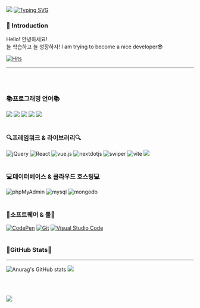 
<img src="https://capsule-render.vercel.app/api?type=waving&color=gradient&height=100&section=header&" />
<a href="https://git.io/typing-svg"><img src="https://readme-typing-svg.demolab.com?font=Cabin&weight=600&size=30&pause=1000&color=F78093&width=435&lines=Daseul's+Github+Profile+%F0%9F%98%99" alt="Typing SVG" /></a>

###  👋 Introduction

Hello! 안녕하세요!<br>
늘 학습하고 늘 성장하자!
I am trying to become a nice developer😎

[![Hits](https://hits.seeyoufarm.com/api/count/incr/badge.svg?url=https%3A%2F%2Fgithub.com%2FYeoDaSeul4355&count_bg=%23FFBABA&title_bg=%23555555&icon=exercism.svg&icon_color=%23FFBABA&title=hits&edge_flat=false)](https://hits.seeyoufarm.com)

---

<br><br>

### 📚프로그래밍 언어📚

<img src="https://img.shields.io/badge/HTML5-E34F26?style=flat&logo=HTML5&logoColor=white" /> <img src="https://img.shields.io/badge/CSS3-1572B6?style=flat&logo=CSS3&logoColor=white" /> <img src="https://img.shields.io/badge/javascript-F7DF1E?style=flat&logo=javascript&logoColor=white" /> <img src="https://img.shields.io/badge/php-777BB4?style=flat&logo=php&logoColor=white" /> <img src="https://img.shields.io/badge/sass-CC6699?style=flat&logo=sass&logoColor=white" />
<br><br>


### 🔍프레임워크 & 라이브러리🔍
<img alt="jQuery" src="https://img.shields.io/badge/jquery-0769AD?logo=jQuery&logoColor=white"> <img alt="React" src="https://img.shields.io/badge/react-61DAFB?logo=react&logoColor=white"> <img alt="vue.js" src="https://img.shields.io/badge/vue.js-4FC08D?logo=vuedotjs&logoColor=white"> <img alt="nextdotjs" src="https://img.shields.io/badge/next.js-000000?logo=nextdotjs&logoColor=white"> <img alt="swiper" src="https://img.shields.io/badge/swiper-6332F6?logo=swiper&logoColor=white"> <img alt="vite" src="https://img.shields.io/badge/vite-646CFF?logo=vite&logoColor=white"> <img src="https://img.shields.io/badge/tailwindcss-06B6D4?style=flat&logo=tailwindcss&logoColor=white" />
<br><br>

### 💻데이터베이스 & 클라우드 호스팅💻
<img alt="phpMyAdmin" src="https://img.shields.io/badge/phpMyAdmin-6C78AF?logo=phpMyAdmin&logoColor=white"> <img alt="mysql" src="https://img.shields.io/badge/mysql-4479A1?logo=mysql&logoColor=white"> <img alt="mongodb" src="https://img.shields.io/badge/mongodb-47A248?logo=mongodb&logoColor=white">
<br><br>

### 🔧소프트웨어 & 툴🔧
<a href="#"><img alt="CodePen" src="https://img.shields.io/badge/CodePen-000?logo=CodePen&logoColor=white"></a>
<a href="#"><img alt="Git" src="https://img.shields.io/badge/Git-F05032?logo=Git&logoColor=white"></a>
<a href="#"><img alt="Visual Studio Code" src="https://img.shields.io/badge/Visual Studio Code-007ACC?logo=Visual Studio Code&logoColor=white"></a><br><br>

### 🎀GitHub Stats🎀
---------------
![Anurag's GitHub stats](https://github-readme-stats.vercel.app/api?username=YeoDaSeul4355&show_icons=true&theme=dracula)            <img src="https://github-readme-stats.vercel.app/api/top-langs/?username=YeoDaSeul4355&layout=compact">

<br><br>

<img src="https://capsule-render.vercel.app/api?type=waving&color=gradient&height=100&section=footer&" />
